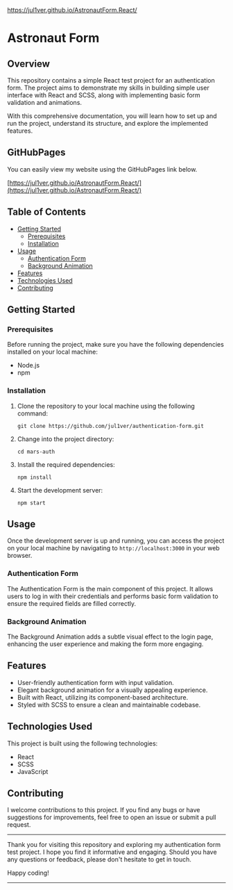 https://jul1ver.github.io/AstronautForm.React/

# Astronaut Form

## Overview

This repository contains a simple React test project for an authentication form. The project aims to demonstrate my skills in building simple user interface with React and SCSS, along with implementing basic form validation and animations.

With this comprehensive documentation, you will learn how to set up and run the project, understand its structure, and explore the implemented features.

## GitHubPages

You can easily view my website using the GitHubPages link below.

[https://jul1ver.github.io/AstronautForm.React/](https://jul1ver.github.io/AstronautForm.React/)

## Table of Contents

- [Getting Started](#getting-started)
  - [Prerequisites](#prerequisites)
  - [Installation](#installation)
- [Usage](#usage)
  - [Authentication Form](#authentication-form)
  - [Background Animation](#background-animation)
- [Features](#features)
- [Technologies Used](#technologies-used)
- [Contributing](#contributing)

## Getting Started

### Prerequisites

Before running the project, make sure you have the following dependencies installed on your local machine:

- Node.js
- npm

### Installation

1. Clone the repository to your local machine using the following command:

   ```
   git clone https://github.com/jul1ver/authentication-form.git
   ```

2. Change into the project directory:

   ```
   cd mars-auth
   ```

3. Install the required dependencies:

   ```
   npm install
   ```

4. Start the development server:

   ```
   npm start
   ```

## Usage

Once the development server is up and running, you can access the project on your local machine by navigating to `http://localhost:3000` in your web browser.

### Authentication Form

The Authentication Form is the main component of this project. It allows users to log in with their credentials and performs basic form validation to ensure the required fields are filled correctly.

### Background Animation

The Background Animation adds a subtle visual effect to the login page, enhancing the user experience and making the form more engaging.

## Features

- User-friendly authentication form with input validation.
- Elegant background animation for a visually appealing experience.
- Built with React, utilizing its component-based architecture.
- Styled with SCSS to ensure a clean and maintainable codebase.

## Technologies Used

This project is built using the following technologies:

- React
- SCSS
- JavaScript

## Contributing

I welcome contributions to this project. If you find any bugs or have suggestions for improvements, feel free to open an issue or submit a pull request.

---

Thank you for visiting this repository and exploring my authentication form test project. I hope you find it informative and engaging. Should you have any questions or feedback, please don't hesitate to get in touch.

Happy coding!

---
